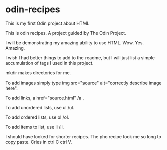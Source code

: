 # odin-recipes
This is my first Odin project about HTML

This is odin recipes. A project guided by The Odin Project.

I will be demonstrating my amazing ability to use HTML. Wow. Yes. Amazing.

I wish I had better things to add to the readme, but I will just list a simple accumulation of tags I used in this project.

mkdir makes directories for me. 

To add images simply type img src="source" alt="correctly describe image here".

To add links, a href="source.html" /a .

To add unordered lists, use ul /ul.

To add ordered lists, use ol /ol.

To add items to list, use li /li.

I should have looked for shorter recipes. The pho recipe took me so long to copy paste. Cries in ctrl C ctrl V.
